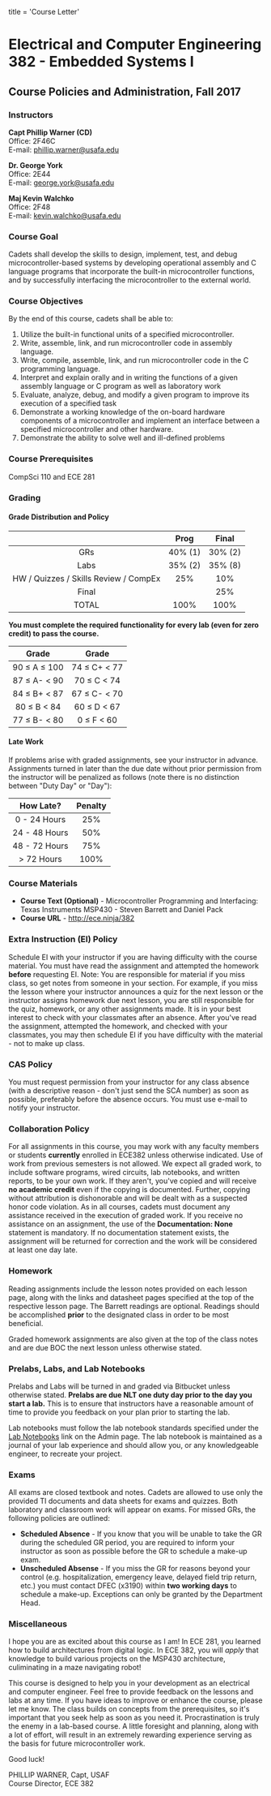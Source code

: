 title = 'Course Letter'

# Electrical and Computer Engineering 382 - Embedded Systems I

## Course Policies and Administration, Fall 2017

### Instructors

**Capt Phillip Warner (CD)**  
Office: 2F46C  
E-mail: phillip.warner@usafa.edu  

**Dr. George York**  
Office: 2E44    
E-mail: george.york@usafa.edu  

**Maj Kevin Walchko**  
Office: 2F48  
E-mail: kevin.walchko@usafa.edu  


### Course Goal
Cadets shall develop the skills to design, implement, test, and debug microcontroller-based systems by developing operational assembly and C language programs that incorporate the built-in microcontroller functions, and by successfully interfacing the microcontroller to the external world.


### Course Objectives

By the end of this course, cadets shall be able to:

1.	Utilize the built-in functional units of a specified microcontroller.
2.	Write, assemble, link, and run microcontroller code in assembly language.
3.	Write, compile, assemble, link, and run microcontroller code in the C programming language.
4.	Interpret and explain orally and in writing the functions of a given assembly language or C program as well as laboratory work
5.	Evaluate, analyze, debug, and modify a given program to improve its execution of a specified task
6.	Demonstrate a working knowledge of the on-board hardware components of a microcontroller and implement an interface between a specified microcontroller and other hardware.
7.	Demonstrate the ability to solve well and ill-defined problems


### Course Prerequisites

CompSci 110 and ECE 281

### Grading

#### Grade Distribution and Policy

| | Prog | Final |
| :-: | :-: | :-: |
| GRs | 40% (1) | 30% (2) |
| Labs | 35% (2) | 35% (8) |
| HW / Quizzes / Skills Review / CompEx | 25% | 10% |
| Final | | 25% |
| TOTAL | 100% | 100% |

**You must complete the required functionality for every lab (even for zero credit) to pass the course.**

| Grade | Grade |
| :-: | :-: |
| 90 &le; A &le; 100 | 74 &le; C+ < 77 |
| 87 &le; A- < 90 | 70 &le; C < 74 |
| 84 &le; B+ < 87 | 67 &le; C- < 70 |
| 80 &le; B < 84 | 60 &le; D < 67 |
| 77 &le; B- < 80 | 0 &le; F < 60 |

#### Late Work

If problems arise with graded assignments, see your instructor in advance.  Assignments turned in later than the due date without prior permission from the instructor will be penalized as follows (note there is no distinction between "Duty Day" or "Day"):

| How Late? | Penalty |
| :-: | :-: |
| 0 - 24 Hours | 25% |
| 24 - 48 Hours | 50% |
| 48 - 72 Hours | 75% |
| > 72 Hours | 100% |

### Course Materials

- **Course Text (Optional)** - Microcontroller Programming and Interfacing: Texas Instruments MSP430 - Steven Barrett and Daniel Pack 
- **Course URL** - http://ece.ninja/382

### Extra Instruction (EI) Policy

Schedule EI with your instructor if you are having difficulty with the course material.  You must have read the assignment and attempted the homework **before** requesting EI.  Note: You are responsible for material if you miss class, so get notes from someone in your section.  For example, if you miss the lesson where your instructor announces a quiz for the next lesson or the instructor assigns homework due next lesson, you are still responsible for the quiz, homework, or any other assignments made.  It is in your best interest to check with your classmates after an absence.  After you've read the assignment, attempted the homework, and checked with your classmates, you may then schedule EI if you have difficulty with the material - not to make up class.

### CAS Policy

You must request permission from your instructor for any class absence (with a descriptive reason - don't just send the SCA number) as soon as possible, preferably before the absence occurs.  You must use e-mail to notify your instructor.

### Collaboration Policy

For all assignments in this course, you may work with any faculty members or students **currently** enrolled in ECE382 unless otherwise indicated.  Use of work from previous semesters is not allowed.  We expect all graded work, to include software programs, wired circuits, lab notebooks, and written reports, to be your own work.  If they aren't, you've copied and will receive **no academic credit** even if the copying is documented.  Further, copying without attribution is dishonorable and will be dealt with as a suspected honor code violation.  As in all courses, cadets must document any assistance received in the execution of graded work.  If you receive no assistance on an assignment, the use of the **Documentation: None** statement is mandatory.  If no documentation statement exists, the assignment will be returned for correction and the work will be considered at least one day late.

### Homework

Reading assignments include the lesson notes provided on each lesson page, along with the links and datasheet pages specified at the top of the respective lesson page.  The Barrett readings are optional.  Readings should be accomplished **prior** to the designated class in order to be most beneficial.

Graded homework assignments are also given at the top of the class notes and are due BOC the next lesson unless otherwise stated.

### Prelabs, Labs, and Lab Notebooks

Prelabs and Labs will be turned in and graded via Bitbucket unless otherwise stated.  **Prelabs are due NLT one duty day prior to the day you start a lab.**  This is to ensure that instructors have a reasonable amount of time to provide you feedback on your plan prior to starting the lab.

Lab notebooks must follow the lab notebook standards specified under the [Lab Notebooks](/382/admin/labs.html) link on the Admin page.  The lab notebook is maintained as a journal of your lab experience and should allow you, or any knowledgeable engineer, to recreate your project.

### Exams

All exams are closed textbook and notes.  Cadets are allowed to use only the provided TI documents and data sheets for exams and quizzes.  Both laboratory and classroom work will appear on exams.  For missed GRs, the following policies are outlined:

- **Scheduled Absence** - If you know that you will be unable to take the GR during the scheduled GR period, you are required to inform your instructor as soon as possible before the GR to schedule a make-up exam.
- **Unscheduled Absense** - If you miss the GR for reasons beyond your control (e.g. hospitalization, emergency leave, delayed field trip return, etc.) you must contact DFEC (x3190) within **two working days** to schedule a make-up.  Exceptions can only be granted by the Department Head.

### Miscellaneous

I hope you are as excited about this course as I am!  In ECE 281, you learned how to build architectures from digital logic.  In ECE 382, you will *apply* that knowledge to build various projects on the MSP430 architecture, culiminating in a maze navigating robot!

This course is designed to help you in your development as an electrical and computer engineer.  Feel free to provide feedback on the lessons and labs at any time.  If you have ideas to improve or enhance the course, please let me know.  The class builds on concepts from the prerequisites, so it's important that you seek help as soon as you need it.  Procrastination is truly the enemy in a lab-based course.  A little foresight and planning, along with a lot of effort, will result in an extremely rewarding experience serving as the basis for future microcontroller work.

Good luck!

PHILLIP WARNER, Capt, USAF  
Course Director, ECE 382